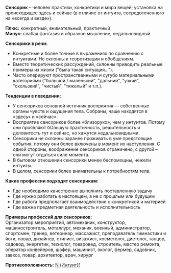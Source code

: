 **Сенсорик** – человек практики, конкретики и мира вещей; установка на происходящее здесь и сейчас (в отличие от интуита, сосредоточенного на «всегда и везде»).  
  
**Плюс:** конкретный, внимательный, практичный  
**Минус:** слабая фантазия и образное мышление, недальновидный  
  
**Сенсорики в речи:**  
- Конкретные и более точные в выражениях по сравнению с интуитами. Не склонны к теоретизации и обобщениям.
- Вместо теоретических рассуждений, склонны приводить реальные примеры из жизни ("была такая ситуация...").
- Часто оперируют пространственными и сугубо материальными категориями ("большой / маленький", "дальний", "узкий", "скользкий", "чистый", "тяжелый" и т.п.).

**Тенденции в поведении:**  
- У сенсориков основной источник восприятия — собственные органы чувств и ощущения тела. Собраны, чаще находятся в «здесь» и «сейчас».
- Восприятие сенсориков более «близоруко», чем у интуитов. Потому они проявляют бОльшую практичность, решительность и деловитость тут и сейчас, но кажутся недальновидными.
- Сенсорики не склонны заранее проживать в уме предстоящие события, потому они более включены в момент их наступления. С одной стороны, воображение сенсориков ограничено, с другой – они могут отдаться силе момента.
- В бытовом отношении сенсорики менее беспомощны, нежели интуиты.
- В целом, сенсорики более внимательны к потребностям тела.

**Какие профессии подходят сенсорикам:**  
- Где необходимо качественно выполнить поставленную задачу  
- Где нужно работать в настоящем, а не с прошлым или будущим  
- Где работа предполагает взаимодействие с конкретикой и материей  
- Где важна предметная деятельность и исполнительность  
  
**Примеры профессий для сенсориков:**  
Организатор мероприятий, автомеханик, конструктор, машиностроитель, металлург, механик, военный, администратор, спортсмен, тренер, ветеринар, массажист, преподаватель гимнастики и йоги, повар, дизайнер, стилист, визажист, косметолог, диетолог, танцор, садовод, энергетик, технолог, товаровед, строитель, мастер ремонта, оператор конвейеров, шофер, машинист, эколог, фермер, садовник, завхоз, повар, архитектор, врач, хирург

**Противоположность:** [N (Интуит)](Психология/Соционика/Дихотомии/N%20(Интуит).md)[